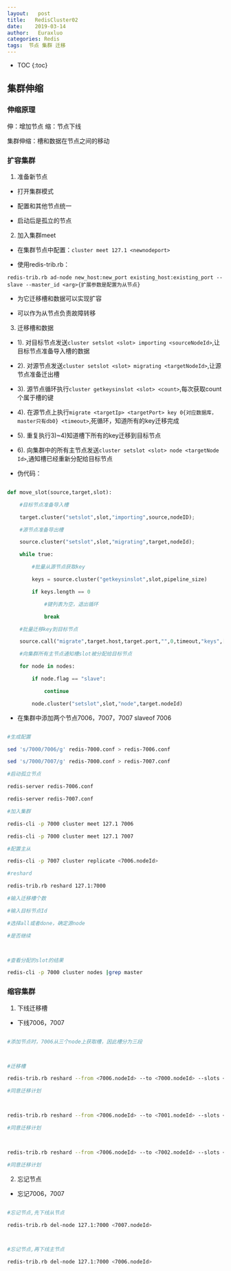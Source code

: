 ```yaml
---
layout:   post          
title:   RedisCluster02        
date:    2019-03-14      
author:   Euraxluo           
categories: Redis
tags:  节点 集群 迁移
---
```

* TOC
{:toc}


## 集群伸缩
### 伸缩原理
伸：增加节点
缩：节点下线

集群伸缩：槽和数据在节点之间的移动

### 扩容集群

1. 准备新节点

- 打开集群模式

- 配置和其他节点统一

- 启动后是孤立的节点

2. 加入集群meet

- 在集群节点中配置：`cluster meet 127.1 <newnodeport>`



- 使用redis-trib.rb：

`redis-trib.rb ad-node new_host:new_port existing_host:existing_port --slave --master_id <arg>{扩展参数是配置为从节点}`



- 为它迁移槽和数据可以实现扩容

- 可以作为从节点负责故障转移

3. 迁移槽和数据

- 1). 对目标节点发送`cluster setslot <slot> importing <sourceNodeId>`,让目标节点准备导入槽的数据



- 2). 对源节点发送`cluster setslot <slot> migrating <targetNodeId>`,让源节点准备迁出槽



- 3). 源节点循环执行`cluster getkeysinslot <slot> <count>`,每次获取count个属于槽的键



- 4). 在源节点上执行`migrate <targetIp> <targetPort> key 0{对应数据库，master只有db0} <timeout>`,死循环，知道所有的key迁移完成



- 5). 重复执行3)~4)知道槽下所有的key迁移到目标节点

- 6). 向集群中的所有主节点发送`cluster setslot <slot> node <targetNode	Id>`,通知槽已经重新分配给目标节点 

- 伪代码：

```python

def move_slot(source,target,slot):

	#目标节点准备导入槽

	target.cluster("setslot",slot,"importing",source,nodeID);

	#源节点准备导出槽

	source.cluster("setslot",slot,"migrating",target,nodeId);

	while true:

		#批量从源节点获取key

		keys = source.cluster("getkeysinslot",slot,pipeline_size)

		if keys.length == 0

			#键列表为空，退出循环

			break

	#批量迁移key到目标节点

	source.call("migrate",target.host,target.port,"",0,timeout,"keys",[keys])

	#向集群所有主节点通知槽slot被分配给目标节点

	for node in nodes:

		if node.flag == "slave":

			continue

		node.cluster("setslot",slot,"node",target.nodeId)

```

- 在集群中添加两个节点7006，7007，7007 slaveof 7006



```bash

#生成配置

sed 's/7000/7006/g' redis-7000.conf > redis-7006.conf

sed 's/7000/7007/g' redis-7000.conf > redis-7007.conf

#启动孤立节点

redis-server redis-7006.conf

redis-server redis-7007.conf

#加入集群

redis-cli -p 7000 cluster meet 127.1 7006

redis-cli -p 7000 cluster meet 127.1 7007

#配置主从

redis-cli -p 7007 cluster replicate <7006.nodeId>

#reshard

redis-trib.rb reshard 127.1:7000

#输入迁移槽个数

#输入目标节点Id

#选择all或者done，确定源node

#是否继续



#查看分配的slot的结果

redis-cli -p 7000 cluster nodes |grep master

```



### 缩容集群

1. 下线迁移槽

- 下线7006，7007



```bash

#添加节点时，7006从三个node上获取槽，因此槽分为三段



#迁移槽

redis-trib.rb reshard --from <7006.nodeId> --to <7000.nodeId> --slots <slotsNums> <127.1:7006>{在哪一个端口执行}

#同意迁移计划



redis-trib.rb reshard --from <7006.nodeId> --to <7001.nodeId> --slots <slotsNums> <127.1:7006>{在哪一个端口执行}

#同意迁移计划



redis-trib.rb reshard --from <7006.nodeId> --to <7002.nodeId> --slots <slotsNums> <127.1:7006>{在哪一个端口执行}

#同意迁移计划

```

2. 忘记节点

- 忘记7006，7007



```bash

#忘记节点,先下线从节点

redis-trib.rb del-node 127.1:7000 <7007.nodeId>



#忘记节点,再下线主节点

redis-trib.rb del-node 127.1:7000 <7006.nodeId>

```
